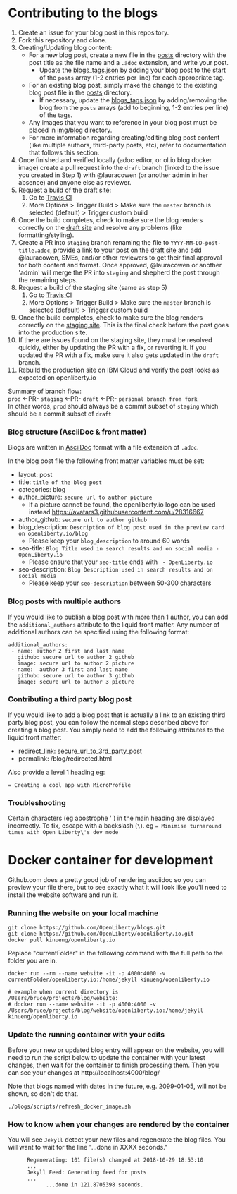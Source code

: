 # Contributing to the blogs

1. Create an issue for your blog post in this repository.
2. Fork this repository and clone.
3. Creating/Updating blog content:
   * For a new blog post, create a new file in the [posts](./posts) directory with the post title as the file name and a `.adoc` extension, and write your post.
      * Update the [blogs_tags.json](./blog_tags.json) by adding your blog post to the start of the `posts` array (1-2 entries per line) for each appropriate tag.
   * For an existing blog post, simply make the change to the existing blog post file in the [posts](./posts) directory.
      * If necessary, update the [blogs_tags.json](./blog_tags.json) by adding/removing the blog from the `posts` arrays (add to beginning, 1-2 entries per line) of the tags.
   * Any images that you want to reference in your blog post must be placed in [img/blog](./img/blog/) directory.
   * For more information regarding creating/editing blog post content (like multiple authors, third-party posts, etc), refer to documentation that follows this section.
4. Once finished and verified locally (adoc editor, or ol.io blog docker image) create a pull request into the `draft` branch (linked to the issue you created in Step 1) with @lauracowen (or another admin in her absence) and anyone else as reviewer.
5. Request a build of the draft site:
    1. Go to [Travis CI](https://travis-ci.com/github/OpenLiberty/openliberty.io)
    2. More Options > Trigger Build > Make sure the `master` branch is selected (default) > Trigger custom build
6. Once the build completes, check to make sure the blog renders correctly on the [draft site](https://draft-openlibertyio.mybluemix.net/blog/) and resolve any problems (like formatting/styling).
7. Create a PR into `staging` branch renaming the file to `YYYY-MM-DD-post-title.adoc`, provide a link to your post on the [draft site](https://draft-openlibertyio.mybluemix.net/blog/) and add @lauracowen, SMEs, and/or other reviewers to get their final approval for both content and format.  Once approved, @lauracowen or another 'admin' will merge the PR into `staging` and shepherd the post through the remaining steps.
8. Request a build of the staging site (same as step 5)
    1. Go to [Travis CI](https://travis-ci.com/github/OpenLiberty/openliberty.io)
    2. More Options > Trigger Build > Make sure the `master` branch is selected (default) > Trigger custom build
9. Once the build completes, check to make sure the blog renders correctly on the [staging site](https://staging-openlibertyio.mybluemix.net/blog/).  This is the final check before the post goes into the production site.
10. If there are issues found on the staging site, they must be resolved quickly, either by updating the PR with a fix, or reverting it.  If you updated the PR with a fix, make sure it also gets updated in the `draft` branch.
11. Rebuild the production site on IBM Cloud and verify the post looks as expected on openliberty.io

Summary of branch flow:  
`prod` <-PR- `staging` <-PR- `draft` <-PR- `personal branch from fork`  
In other words, `prod` should always be a commit subset of `staging` which should be a commit subset of `draft`  
  
  
### Blog structure (AsciiDoc & front matter)
Blogs are written in [AsciiDoc](https://asciidoctor.org/docs/asciidoc-writers-guide/) format with a file extension of `.adoc`.

In the blog post file the following front matter variables must be set:
- layout: post
- title: `title of the blog post`
- categories: blog
- author_picture: `secure url to author picture`
     - If a picture cannot be found, the openliberty.io logo can be used instead https://avatars3.githubusercontent.com/u/28316667
- author_github: `secure url to author github`
- blog_description: `Description of blog post used in the preview card on openliberty.io/blog`
     - Please keep your `blog_description` to around 60 words
- seo-title: `Blog Title used in search results and on social media - OpenLiberty.io`
     - Please ensure that your `seo-title` ends with ` - OpenLiberty.io`
- seo-description: `Blog Description used in search results and on social media`
     - Please keep your `seo-description` between 50-300 characters


### Blog posts with multiple authors

If you would like to publish a blog post with more than 1 author, you can add the ```additional_authors``` attribute to the liquid front matter. Any number of additional authors can be specified using the following format:
```
additional_authors: 
 - name: author 2 first and last name
   github: secure url to author 2 github
   image: secure url to author 2 picture
 - name:  author 3 first and last name
   github: secure url to author 3 github
   image: secure url to author 3 picture
```

### Contributing a third party blog post

If you would like to add a blog post that is actually a link to an existing third party blog post, you can follow the normal steps described above for creating a blog post. You simply need to add the following attributes to the liquid front matter: 
- redirect_link: secure_url_to_3rd_party_post
- permalink: /blog/redirected.html

Also provide a level 1 heading eg:

`= Creating a cool app with MicroProfile`

### Troubleshooting

Certain characters (eg apostrophe ' ) in the main heading are displayed incorrectly. To fix, escape with a backslash (`\`).
eg `= Minimise turnaround times with Open Liberty\'s dev mode`

# Docker container for development

Github.com does a pretty good job of rendering asciidoc so you can preview your file there, but to see exactly what it will
look like you'll need to install the website software and run it. 

### Running the website on your local machine
```
git clone https://github.com/OpenLiberty/blogs.git
git clone https://github.com/OpenLiberty/openliberty.io.git
docker pull kinueng/openliberty.io
```
Replace "currentFolder" in the following command with the full path to the folder you are in. 
```
docker run --rm --name website -it -p 4000:4000 -v currentFolder/openliberty.io:/home/jekyll kinueng/openliberty.io

# example when current directory is /Users/bruce/projects/blog/website:
# docker run --name website -it -p 4000:4000 -v /Users/bruce/projects/blog/website/openliberty.io:/home/jekyll kinueng/openliberty.io
```

### Update the running container with your edits
Before your new or updated blog entry will appear on the website, you will need to run the script below to update the container with your latest changes, then wait for the container to finish processing them.  Then you can see your changes at http://localhost:4000/blog/

Note that blogs named with dates in the future, e.g. 2099-01-05, will not be shown, so don't do that. 

```
./blogs/scripts/refresh_docker_image.sh
```

### How to know when your changes are rendered by the container
You will see `Jekyll` detect your new files and regenerate the blog files.  You will want to wait for the line "...done in XXXX seconds."

```
      Regenerating: 101 file(s) changed at 2018-10-29 18:53:10
      ...
      Jekyll Feed: Generating feed for posts
      ...
            ...done in 121.8705398 seconds.
```



